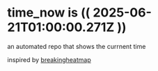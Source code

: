 # time_now is (( 2025-06-21T01:00:00.271Z ))

an automated repo that shows the currnent time

inspired by [breakingheatmap](https://github.com/breakingheatmap/breakingheatmap)